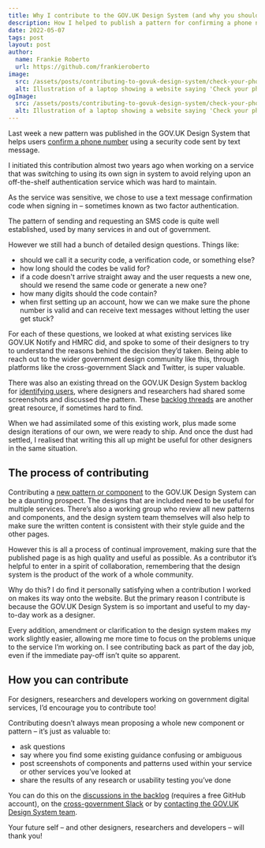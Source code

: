 ```yaml
---
title: Why I contribute to the GOV.UK Design System (and why you should too)
description: How I helped to publish a pattern for confirming a phone number, and ways in which you can contribute to the GOV.UK Design System too.
date: 2022-05-07
tags: post
layout: post
author:
  name: Frankie Roberto
  url: https://github.com/frankieroberto
image:
  src: /assets/posts/contributing-to-govuk-design-system/check-your-phone.png
  alt: Illustration of a laptop showing a website saying 'Check your phone' and a phone with an SMS saying '62134 is your security code'
ogImage:
  src: /assets/posts/contributing-to-govuk-design-system/check-your-phone.png
  alt: Illustration of a laptop showing a website saying 'Check your phone' and a phone with an SMS saying '62134 is your security code
---
```


Last week a new pattern was published in the GOV.UK Design System that helps users [confirm a phone number](https://design-system.service.gov.uk/patterns/confirm-a-phone-number/) using a security code sent by text message.

I initiated this contribution almost two years ago when working on a service that was switching to using its own sign in system to avoid relying upon an off-the-shelf authentication service which was hard to maintain.

As the service was sensitive, we chose to use a text message confirmation code when signing in – sometimes known as two factor authentication.

The pattern of sending and requesting an SMS code is quite well established, used by many services in and out of government.

However we still had a bunch of detailed design questions. Things like:

* should we call it a security code, a verification code, or something else?
* how long should the codes be valid for?
* if a code doesn't arrive straight away and the user requests a new one, should we resend the same code or generate a new one?
* how many digits should the code contain?
* when first setting up an account, how we can we make sure the phone number is valid and can receive text messages without letting the user get stuck?

For each of these questions, we looked at what existing services like GOV.UK Notify and HMRC did, and spoke to some of their designers to try to understand the reasons behind the decision they’d taken. Being able to reach out to the wider government design community like this, through platforms like the cross-government Slack and Twitter, is super valuable.

There was also an existing thread on the GOV.UK Design System backlog for [identifying users](https://github.com/alphagov/govuk-design-system-backlog/issues/25), where designers and researchers had shared some screenshots and discussed the pattern. These [backlog threads](https://github.com/alphagov/govuk-design-system-backlog/issues) are another great resource, if sometimes hard to find.

When we had assimilated some of this existing work, plus made some design iterations of our own, we were ready to ship. And once the dust had settled, I realised that writing this all up might be useful for other designers in the same situation.

## The process of contributing

Contributing a [new pattern or component](https://design-system.service.gov.uk/community/propose-a-component-or-pattern/) to the GOV.UK Design System can be a daunting prospect. The designs that are included need to be useful for multiple services. There’s also a working group who review all new patterns and components, and the design system team themselves will also help to make sure the written content is consistent with their style guide and the other pages.

However this is all a process of continual improvement, making sure that the published page is as high quality and useful as possible. As a contributor it’s helpful to enter in a spirit of collaboration, remembering that the design system is the product of the work of a whole community.

Why do this? I do find it personally satisfying when a contribution I worked on makes its way onto the website. But the primary reason I contribute is because the GOV.UK Design System is so important and useful to my day-to-day work as a designer.

Every addition, amendment or clarification to the design system makes my work slightly easier, allowing me more time to focus on the problems unique to the service I’m working on. I see contributing back as part of the day job, even if the immediate pay-off isn’t quite so apparent.

## How you can contribute

For designers, researchers and developers working on government digital services, I’d encourage you to contribute too!

Contributing doesn’t always mean proposing a whole new component or pattern – it’s just as valuable to:

* ask questions
* say where you find some existing guidance confusing or ambiguous
* post screenshots of components and patterns used within your service or other services you’ve looked at
* share the results of any research or usability testing you’ve done

You can do this on the [discussions in the backlog](https://github.com/alphagov/govuk-design-system-backlog/issues) (requires a free GitHub account), on the [cross-government Slack](https://ukgovernmentdigital.slack.com/app_redirect?channel=govuk-design-system) or by [contacting the GOV.UK Design System team](https://design-system.service.gov.uk/get-in-touch/).

Your future self – and other designers, researchers and developers – will thank you!
